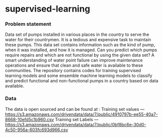 # supervised-learning

### Problem statement
Data set of pumps installed in various places in the country to serve the water for their countrymen. It is a tedious and expensive task to maintain these pumps. This data set contains information such as the kind of pump, when it was installed, and how it is managed. Can you predict which pumps require repairs and which are not functional by using the given data set? A smart understanding of water point failure can improve maintenance operations and ensure that clean and safe water is available to these communities.
The repository contains codes for training supervised learning models and some ensemble machine learning models to classify and predict functional and non-functional pumps in a country based on data available.
### Data
The data is open sourced and can be found at :
Training set values — https://s3.amazonaws.com/drivendata/data/7/public/4910797b-ee55-40a7-8668-10efd5c1b960.csv
Training set Labels — https://s3.amazonaws.com/drivendata/data/7/public/0bf8bc6e-30d0-4c50-956a-603fc693d966.csv
